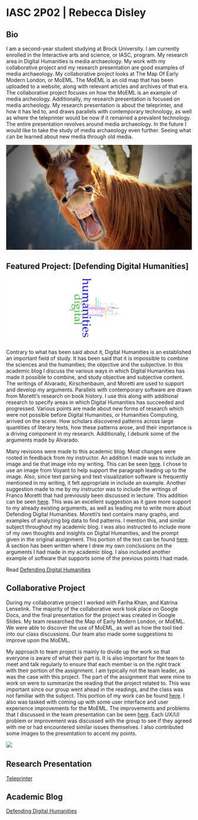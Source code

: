 # IASC 2P02 | Rebecca Disley


## Bio

I am a second-year student studying at Brock University. I am currently enrolled in the Interactive arts and science, or IASC, program. My research area in Digital Humanities is media archaeology. My work with my collaborative project and my research presentation are good examples of media archaeology. My collaborative project looks at The Map Of Early Modern London, or MoEML. The MoEML is an old map that has been uploaded to a website, along with relevant articles and archives of that era. The collaborative project focuses on how the MoEML is an example of media archeology. Additionally, my research presentation is focused on media archeology. My research presentation is about the teleprinter, and how it has led to, and draws parallels with contemporary technology, as well as where the teleprinter would be now if it remained a prevalent technology. The entire presentation revolves around media archaeology. In the future I would like to take the study of media archaeology even further. Seeing what can be learned about new media through old media. 

![](images/horseface.jpg)

## Featured Project: [Defending Digital Humanities]

![](images/DHImage.png)

Contrary to what has been said about it, Digital Humanities is an established an important field of study. It has been said that it is impossible to combine the sciences and the humanities; the objective and the subjective. In this academic blog I discuss the various ways in which Digital Humanities has made it possible to combine, and study objective and subjective content. The writings of Alvarado, Kirschenbaum, and Moretti are used to support and develop my arguments. Parallels with contemporary software are drawn from Moretti’s research on book history. I use this along with additional research to specify areas in which Digital Humanities has succeeded and progressed. Various points are made about new forms of research which were not possible before Digital Humanities, or Humanities Computing, arrived on the scene. How scholars discovered patterns across large quantities of literary texts, how these patterns arose, and their importance is a driving component in my research. Additionally, I debunk some of the arguments made by Alvarado.  

Many revisions were made to this academic blog. Most changes were rooted in feedback from my instructor. An addition I made was to include an image and tie that image into my writing. This can be seen [here](https://github.com/LadyR2612/IASC-2P02/commit/696a2c3514968b0bdbf6190f30fd286b164c6be3). I chose to use an image from Voyant to help support the paragraph leading up to the image. Also, since text parsing and text visualization software is frequently mentioned in my writing, it felt appropriate in include an example. Another suggestion made to me by my instructor was to include the writings of Franco Moretti that had previously been discussed in lecture. This addition can be seen [here](https://github.com/LadyR2612/IASC-2P02/commit/7e8f71b9d3cd6d2e5a6bd883cf06ada66b19642f). This was an excellent suggestion as it gave more support to my already existing arguments, as well as leading me to write more about Defending Digital Humanities. Moretti’s text contains many graphs, and examples of analyzing big data to find patterns. I mention this, and similar subject throughout my academic blog. I was also instructed to include more of my own thoughts and insights on Digital Humanities, and the prompt given in the original assignment. This portion of the text can be found [here](https://github.com/LadyR2612/IASC-2P02/commit/3366c35af502a863b484c1a62923cab194381fb9). A section has been written where I drew my own conclusions on the arguments I had made in my academic blog. I also included another example of software that supports some of the previous points I had made. 

Read [Defending Digital Humanities](blog.md)

## Collaborative Project

During my collaborative project I worked with Fariha Khan, and Katrina Lenselink. The majority of the collaborative work took place on Google Docs, and the final presentation for the project was created in Google Slides. My team researched the Map of Early Modern London, or MoEML. We were able to discover the use of MoEML, as well as how the tool tied into our class discussions. Our team also made some suggestions to improve upon the MoEML. 

My approach to team project is mainly to divide up the work so that everyone is aware of what their part is. It is also important for the team to meet and talk regularly to ensure that each member is on the right track with their portion of the assignment. I am typically not the team leader, as was the case with this project. The part of the assignment that were mine to work on were to summarize the reading that the project related to. This was important since our group went ahead in the readings, and the class was not familiar with the subject. This portion of my work can be found [here](https://github.com/IascAtBrock/IASC-2P02-TeamPresentations/commit/85eadb813ca69794f570487ef446597b7f9d272b). I also was tasked with coming up with some user interface and user experience improvements for the MoEML. The improvements and problems that I discussed in the team presentation can be seen [here](https://github.com/IascAtBrock/IASC-2P02-TeamPresentations/commit/0a6f479dae98dc80d053ea1a445e93bbc6cede24). Each UX/UI problem or improvement was discussed with the group to see if they agreed with me or had encountered similar issues themselves. I also contributed some images to the presentation to accent my points.  

![](images/collaboration.jpg)


## Research Presentation

[Teleprinter](reveal/index.html)

## Academic Blog

[Defending Digital Humanities](blog.md)

